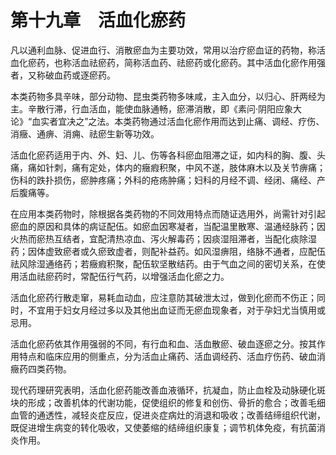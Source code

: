 # 第十九章　活血化瘀药

凡以通利血脉、促进血行、消散瘀血为主要功效，常用以治疗瘀血证的药物，称活血化瘀药，也称活血祛瘀药，简称活血药、祛瘀药或化瘀药。其中活血化瘀作用强者，又称破血药或逐瘀药。

本类药物多具辛味，部分动物、昆虫类药物多味咸，主入血分，以归心、肝两经为主。辛散行滞，行血活血，能使血脉通畅，瘀滞消散，即《素问·阴阳应象大论》“血实者宜决之”之法。本类药物通过活血化瘀作用而达到止痛、调经、疗伤、消癥、通痹、消痈、祛瘀生新等功效。

活血化瘀药适用于内、外、妇、儿、伤等各科瘀血阻滞之证，如内科的胸、腹、头痛，痛如针刺，痛有定处，体内的癥瘕积聚，中风不遂，肢体麻木以及关节痹痛；伤科的跌扑损伤，瘀肿疼痛；外科的疮疡肿痛；妇科的月经不调、经闭、痛经、产后腹痛等。

在应用本类药物时，除根据各类药物的不同效用特点而随证选用外，尚需针对引起瘀血的原因和具体的病证配伍。如瘀血因寒凝者，当配温里散寒、温通经脉药；因火热而瘀热互结者，宜配清热凉血、泻火解毒药；因痰湿阻滞者，当配化痰除湿药；因体虚致瘀者或久瘀致虚者，则配补益药。如风湿痹阻，络脉不通者，应配伍祛风除湿通络药；若癥瘕积聚，配伍软坚散结药。由于气血之间的密切关系，在使用活血祛瘀药时，常配伍行气药，以增强活血化瘀之力。

活血化瘀药行散走窜，易耗血动血，应注意防其破泄太过，做到化瘀而不伤正；同时，不宜用于妇女月经过多以及其他出血证而无瘀血现象者，对于孕妇尤当慎用或忌用。

活血化瘀药依其作用强弱的不同，有行血和血、活血散瘀、破血逐瘀之分。按其作用特点和临床应用的侧重点，分为活血止痛药、活血调经药、活血疗伤药、破血消癥药四类药物。

现代药理研究表明，活血化瘀药能改善血液循环，抗凝血，防止血栓及动脉硬化斑块的形成；改善机体的代谢功能，促使组织的修复和创伤、骨折的愈合；改善毛细血管的通透性，减轻炎症反应，促进炎症病灶的消退和吸收；改善结缔组织代谢，既促进增生病变的转化吸收，又使萎缩的结缔组织康复；调节机体免疫，有抗菌消炎作用。